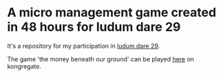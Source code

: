 A micro management game created in 48 hours for ludum dare 29
=============================================================

It's a repository for my participation in [ludum dare 29](http://www.ludumdare.com/compo/ludum-dare-29/?action=preview&uid=29004).

The game 'the money beneath our ground' can be played [here](www.kongregate.com/games/falleirok/the-money-beneath-our-ground) on kongregate.